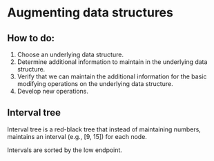 # Augmenting data structures

## How to do:

1. Choose an underlying data structure.
2. Determine additional information to maintain in the underlying data structure.
3. Verify that we can maintain the additional information for the basic modifying operations on the underlying data structure.
4. Develop new operations.

## Interval tree

Interval tree is a red-black tree that instead of maintaining numbers, maintains an interval (e.g., [9, 15]) for each node.

Intervals are sorted by the low endpoint.
